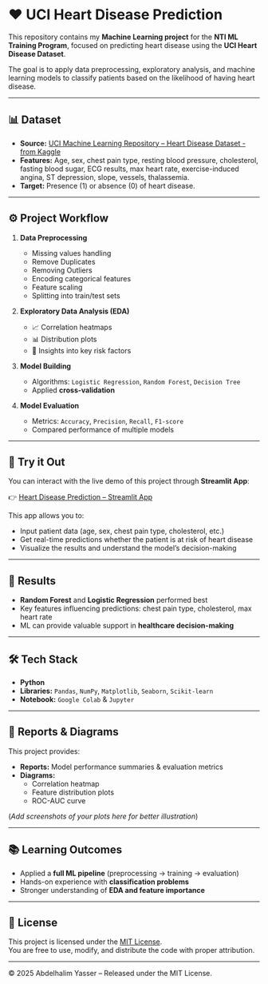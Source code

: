  # ❤️ UCI Heart Disease Prediction  

This repository contains my **Machine Learning project** for the **NTI ML Training Program**, focused on predicting heart disease using the **UCI Heart Disease Dataset**. 

The goal is to apply data preprocessing, exploratory analysis, and machine learning models to classify patients based on the likelihood of having heart disease.  

---

## 📊 Dataset  
- **Source:** [UCI Machine Learning Repository – Heart Disease Dataset - from Kaggle](https://www.kaggle.com/datasets/mragpavank/heart-diseaseuci)  
- **Features:** Age, sex, chest pain type, resting blood pressure, cholesterol, fasting blood sugar, ECG results, max heart rate, exercise-induced angina, ST depression, slope, vessels, thalassemia.  
- **Target:** Presence (1) or absence (0) of heart disease.  

---

## ⚙️ Project Workflow  
1. **Data Preprocessing**  
   - Missing values handling
   - Remove Duplicates
   - Removing Outliers
   - Encoding categorical features  
   - Feature scaling  
   - Splitting into train/test sets  

2. **Exploratory Data Analysis (EDA)**  
   - 📈 Correlation heatmaps  
   - 📊 Distribution plots  
   - 🔎 Insights into key risk factors  

3. **Model Building**  
   - Algorithms: `Logistic Regression`, `Random Forest`, `Decision Tree`  
   - Applied **cross-validation**  

4. **Model Evaluation**  
   - Metrics: `Accuracy`, `Precision`, `Recall`, `F1-score`  
   - Compared performance of multiple models  

---

## 🚀 Try it Out  

You can interact with the live demo of this project through **Streamlit App**:  

👉 [Heart Disease Prediction – Streamlit App](https://heart-disease-prediction-nti.streamlit.app/)  

This app allows you to:  
- Input patient data (age, sex, chest pain type, cholesterol, etc.)  
- Get real-time predictions whether the patient is at risk of heart disease  
- Visualize the results and understand the model’s decision-making  

---

## 📌 Results  
- **Random Forest** and **Logistic Regression** performed best  
- Key features influencing predictions: chest pain type, cholesterol, max heart rate  
- ML can provide valuable support in **healthcare decision-making**  

---

## 🛠️ Tech Stack  
- **Python**  
- **Libraries:** `Pandas`, `NumPy`, `Matplotlib`, `Seaborn`, `Scikit-learn`  
- **Notebook:** `Google Colab` & `Jupyter`  

---

## 📑 Reports & Diagrams  
This project provides:  
- **Reports:** Model performance summaries & evaluation metrics  
- **Diagrams:**  
  - Correlation heatmap  
  - Feature distribution plots  
  - ROC-AUC curve  

(*Add screenshots of your plots here for better illustration*)  

---

## 📚 Learning Outcomes  
- Applied a **full ML pipeline** (preprocessing → training → evaluation)  
- Hands-on experience with **classification problems**  
- Stronger understanding of **EDA and feature importance**  

---

## 📝 License
This project is licensed under the [MIT License](./LICENSE).  
You are free to use, modify, and distribute the code with proper attribution.

---

© 2025 Abdelhalim Yasser – Released under the MIT License.  
